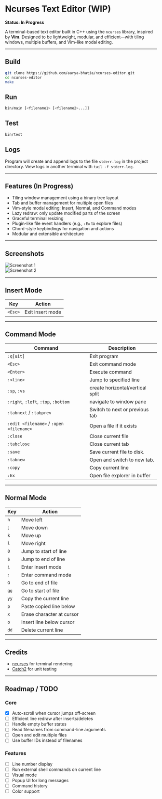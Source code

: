 # Ncurses Text Editor (WIP)

**Status: In Progress**

A terminal-based text editor built in C++ using the `ncurses` library, inspired by **Vim**. Designed to be lightweight, modular, and efficient—with tiling windows, multiple buffers, and Vim-like modal editing.

---

## Build

```sh
git clone https://github.com/aarya-bhatia/ncurses-editor.git 
cd ncurses-editor
make
```

## Run

```sh
bin/main [<filename1> [<filename2>...]]
```

## Test

```sh
bin/test
```

## Logs

Program will create and append logs to the file `stderr.log` in the project directory. View logs in another terminal with `tail -f stderr.log`.

---

## Features (In Progress)

- Tiling window management using a binary tree layout
- Tab and buffer management for multiple open files
- Vim-style modal editing: Insert, Normal, and Command modes
- Lazy redraw: only update modified parts of the screen
- Graceful terminal resizing
- Plugin-like file event handlers (e.g., `:Ex` to explore files)
- Chord-style keybindings for navigation and actions
- Modular and extensible architecture

---

## Screenshots

![Screenshot 1](https://github.com/aarya-bhatia/ncurses-editor/blob/main/assets/Screenshot%202025-05-27%20at%2011.20.53%E2%80%AFPM.png)  
![Screenshot 2](https://github.com/aarya-bhatia/ncurses-editor/blob/main/assets/Screenshot%202025-05-27%20at%2011.21.31%E2%80%AFPM.png)

---

## Insert Mode

| Key           | Action                      |
|---------------|-----------------------------|
| `<Esc>`       | Exit insert mode            |

---

## Command Mode

| Command             | Description                          |
|---------------------|--------------------------------------|
| `:q[uit]`            | Exit program |
| `<Esc>`             | Exit command mode                    |
| `<Enter>`           | Execute command                      |
| `:<line>`           | Jump to specified line               |
| `:sp`, `:vs`           | create horizontal/vertical split               |
| `:right`, `:left`, `:top`, `:bottom`           | navigate to window pane |
| `:tabnext` / `:tabprev`   | Switch to next or previous tab      |
| `:edit <filename>` / `:open <filename>`  | Open a file if it exists             |
| `:close`            | Close current file                   |
| `:tabclose`            | Close current tab                   |
| `:save`            | Save current file to disk.                   |
| `:tabnew`            | Open and switch to new tab.                   |
| `:copy`            | Copy current line                   |
| `:Ex`            | Open file explorer in buffer                   |

---

## Normal Mode

| Key       | Action                                     |
|-----------|--------------------------------------------|
| `h`       | Move left                                  |
| `j`       | Move down                                  |
| `k`       | Move up                                    |
| `l`       | Move right                                 |
| `0`       | Jump to start of line                      |
| `$`       | Jump to end of line                        |
| `i`       | Enter insert mode                          |
| `:`       | Enter command mode                         |
| `G`       | Go to end of file                          |
| `gg`       | Go to start of file                        |
| `yy`       | Copy the current line                        |
| `p`       | Paste copied line below                        |
| `x`       | Erase character at cursor                        |
| `o`       | Insert line below cursor                        |
| `dd`       | Delete current line                        |

---

## Credits

- [ncurses](https://github.com/mirror/ncurses) for terminal rendering
- [Catch2](https://github.com/catchorg/Catch2) for unit testing

---

## Roadmap / TODO

### Core

- [x] Auto-scroll when cursor jumps off-screen
- [ ] Efficient line redraw after inserts/deletes
- [ ] Handle empty buffer states
- [ ] Read filenames from command-line arguments
- [ ] Open and edit multiple files
- [ ] Use buffer IDs instead of filenames

### Features

- [ ] Line number display
- [ ] Run external shell commands on current line
- [ ] Visual mode
- [ ] Popup UI for long messages
- [ ] Command history
- [ ] Color support
